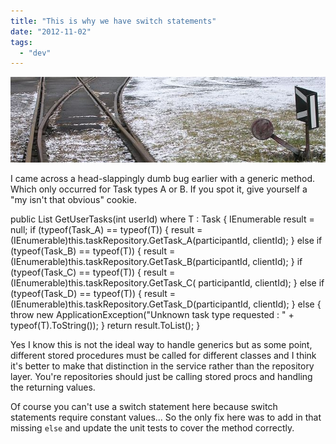```yaml
---
title: "This is why we have switch statements"
date: "2012-11-02"
tags: 
  - "dev"
---
```


[![](/assets/img/train-switch.jpg "train-switch")](http://spurious-logic.net/this-is-why-we-have-switch-statements)

I came across a head-slappingly dumb bug earlier with a generic method. Which only occurred for Task types A or B. If you spot it, give yourself a "my isn't that obvious" cookie.

public List<T> GetUserTasks<T>(int userId) where T : Task { IEnumerable<T> result = null; if (typeof(Task\_A) == typeof(T)) { result = (IEnumerable<T>)this.taskRepository.GetTask\_A(participantId, clientId); } else if (typeof(Task\_B) == typeof(T)) { result = (IEnumerable<T>)this.taskRepository.GetTask\_B(participantId, clientId); } if (typeof(Task\_C) == typeof(T)) { result = (IEnumerable<T>)this.taskRepository.GetTask\_C( participantId, clientId); } else if (typeof(Task\_D) == typeof(T)) { result = (IEnumerable<T>)this.taskRepository.GetTask\_D(participantId, clientId); } else { throw new ApplicationException("Unknown task type requested : " + typeof(T).ToString()); } return result.ToList(); }

Yes I know this is not the ideal way to handle generics but as some point, different stored procedures must be called for different classes and I think it's better to make that distinction in the service rather than the repository layer. You're repositories should just be calling stored procs and handling the returning values.

Of course you can't use a switch statement here because switch statements require constant values... So the only fix here was to add in that missing `else` and update the unit tests to cover the method correctly.

